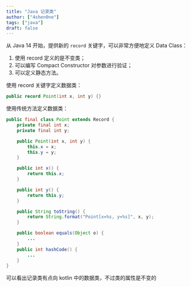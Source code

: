 ```yaml
---
title: "Java 记录类"
author: ["4shen0ne"]
tags: ["java"]
draft: false
---
```


从 Java 14 开始，提供新的 `record` 关键字，可以非常方便地定义 Data Class：

1.  使用 record 定义的是不变类；
2.  可以编写 Compact Constructor 对参数进行验证；
3.  可以定义静态方法。

使用 record 关键字定义数据类：

```java
public record Point(int x, int y) {}
```

使用传统方法定义数据类：

```java
public final class Point extends Record {
    private final int x;
    private final int y;

    public Point(int x, int y) {
        this.x = x;
        this.y = y;
    }

    public int x() {
        return this.x;
    }

    public int y() {
        return this.y;
    }

    public String toString() {
        return String.format("Point[x=%s, y=%s]", x, y);
    }

    public boolean equals(Object o) {
        ...
    }
    public int hashCode() {
        ...
    }
}
```

可以看出记录类有点向 kotlin 中的数据类，不过类的属性是不变的
